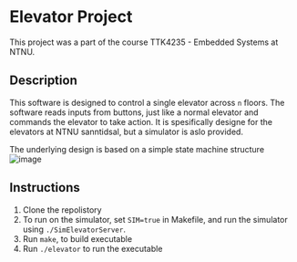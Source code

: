 # Elevator Project 
This project was a part of the course TTK4235 - Embedded Systems at NTNU.

## Description
This software is designed to control a single elevator across ```n``` floors. The software reads inputs from buttons, just like a normal elevator and commands the elevator to take action. It is spesifically designe for the elevators at NTNU sanntidsal, but a simulator is aslo provided. 

The underlying design is based on a simple state machine structure
![image](https://user-images.githubusercontent.com/55540484/109494767-9f361b00-7a8e-11eb-8137-5b507543065e.png)
## Instructions

1. Clone the repolistory
2. To run on the simulator, set `SIM=true` in Makefile, and run the simulator using `./SimElevatorServer`.
3. Run `make`, to build executable
4. Run ```./elevator``` to run the executable
